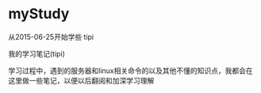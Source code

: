 # myStudy
从2015-06-25开始学些 tipi

我的学习笔记(tipi)

学习过程中，遇到的服务器和linux相关命令的以及其他不懂的知识点，我都会在这里做一些笔记，以便以后翻阅和加深学习理解
